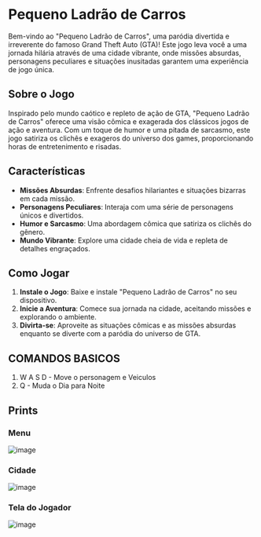 # Pequeno Ladrão de Carros

Bem-vindo ao "Pequeno Ladrão de Carros", uma paródia divertida e irreverente do famoso Grand Theft Auto (GTA)! Este jogo leva você a uma jornada hilária através de uma cidade vibrante, onde missões absurdas, personagens peculiares e situações inusitadas garantem uma experiência de jogo única.

## Sobre o Jogo

Inspirado pelo mundo caótico e repleto de ação de GTA, "Pequeno Ladrão de Carros" oferece uma visão cômica e exagerada dos clássicos jogos de ação e aventura. Com um toque de humor e uma pitada de sarcasmo, este jogo satiriza os clichês e exageros do universo dos games, proporcionando horas de entretenimento e risadas.

## Características

- **Missões Absurdas**: Enfrente desafios hilariantes e situações bizarras em cada missão.
- **Personagens Peculiares**: Interaja com uma série de personagens únicos e divertidos.
- **Humor e Sarcasmo**: Uma abordagem cômica que satiriza os clichês do gênero.
- **Mundo Vibrante**: Explore uma cidade cheia de vida e repleta de detalhes engraçados.

## Como Jogar

1. **Instale o Jogo**: Baixe e instale "Pequeno Ladrão de Carros" no seu dispositivo.
2. **Inicie a Aventura**: Comece sua jornada na cidade, aceitando missões e explorando o ambiente.
3. **Divirta-se**: Aproveite as situações cômicas e as missões absurdas enquanto se diverte com a paródia do universo de GTA.

## COMANDOS BASICOS
1. W A S D - Move o personagem e Veiculos 
2. Q - Muda o Dia para Noite

## Prints 

### Menu
![image](https://github.com/LeonardoAdolfo/ProjetoGTA2/assets/78151545/64e2fa1f-7da7-4199-8513-606ac98d8130)

### Cidade
![image](https://github.com/LeonardoAdolfo/ProjetoGTA2/assets/78151545/e9cfbe4a-7c8d-4bc4-b190-629c3b8c47ed)

### Tela do Jogador
![image](https://github.com/LeonardoAdolfo/ProjetoGTA2/assets/78151545/454cd3dd-69d9-4a3d-a3d0-5d1f9ab58e88)
